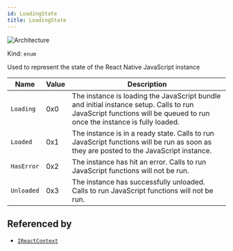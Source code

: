 ```yaml
---
id: LoadingState
title: LoadingState
---
```


![Architecture](https://img.shields.io/badge/architecture-new_&_old-green)

Kind: `enum`

Used to represent the state of the React Native JavaScript instance

| Name |  Value | Description |
|--|--|--|
|`Loading` | 0x0  |  The instance is loading the JavaScript bundle and initial instance setup. Calls to run JavaScript functions will be queued to run once the instance is fully loaded.|
|`Loaded` | 0x1  |  The instance is in a ready state.  Calls to run JavaScript functions will be run as soon as they are posted to the JavaScript instance.|
|`HasError` | 0x2  |  The instance has hit an error.  Calls to run JavaScript functions will not be run.|
|`Unloaded` | 0x3  |  The instance has successfully unloaded.  Calls to run JavaScript functions will not be run.|

## Referenced by
- [`IReactContext`](IReactContext)
